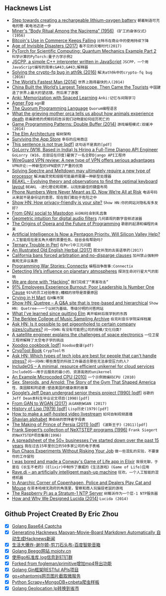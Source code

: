 ## Hacknews List


- [Step towards creating a rechargeable lithium-oxygen battery](https://differentimpulse.com/step-towards-creating-a-rechargeable-lithium-oxygen-battery/)  `朝着制造可充电的锂-氧电池迈进一步`
- [Miner&#39;s “Body Ritual Among the Nacirema” (1956)](https://msu.edu/~jdowell/miner.html?pagewanted=al)  `《矿工的身体仪式》(1956)`
- [Bitcoin&#39;s Use in Commerce Keeps Falling](https://www.bloomberg.com/news/articles/2018-08-01/bitcoin-s-use-in-commerce-keeps-falling-even-as-volatility-eases)  `比特币在商业中的使用持续下降`
- [Age of Invisible Disasters (2017)](https://blog.eutopian.io/the-age-of-invisible-disasters/)  `看不见的灾难时代(2017)`
- [PyTorch for Scientific Computing: Quantum Mechanics Example Part 2](https://www.pugetsystems.com/labs/hpc/PyTorch-for-Scientific-Computing---Quantum-Mechanics-Example-Part-2-Program-Before-Code-Optimizations-1222/)  `科学计算的PyTorch:量子力学示例2`
- [JSCPP, a simple C&#43;&#43; interpreter written in JavaScript](https://github.com/felixhao28/JSCPP)  `JSCPP，一个用JavaScript编写的简单c&#43;&#43;解释器`
- [Solving the crypto-fq bug in ath9k (2016)](http://blog.cerowrt.org/post/crypto_fq_bug/)  `解决ath9k中的crypto-fq bug (2016)`
- [The World’s Fastest Man (2014)](http://comstocksmag.com/longreads/cover-worlds-fastest-man)  `世界上跑得最快的人(2014)`
- [China Built the World’s Largest Telescope, Then Came the Tourists](https://www.wired.com/story/china-fast-worlds-largest-telescope-tourists/)  `中国建造了世界上最大的望远镜，然后来了游客`
- [Anki: Memorization with Spaced Learning](https://apps.ankiweb.net/)  `Anki:记忆与间隔学习`
- [Agner Fog](https://www.agner.org/)  `agn雾`
- [The Quorum Programming Language](https://quorumlanguage.com/)  `Quorum编程语言`
- [What the grieving mother orca tells us about how animals experience death](https://theconversation.com/what-the-grieving-mother-orca-tells-us-about-how-animals-experience-death-101230)  `悲痛欲绝的虎鲸妈妈告诉我们动物是如何经历死亡的`
- [Game Programming Patterns: Double Buffer (2014)](http://gameprogrammingpatterns.com/double-buffer.html)  `游戏编程模式:双缓冲(2014)`
- [The Elm Architecture](https://guide.elm-lang.org/architecture/)  `榆树架构`
- [Surviving the App Store](https://github.com/amirrajan/survivingtheappstore)  `幸存的应用商店`
- [This sentence is not true [pdf]](http://www.imm.dtu.dk/~tobo/essay.pdf)  `这句话不是真的[pdf]`
- [GoLorry (W16, Based in India) Is Hiring a Full-Time Django API Engineer](item?id=17849397)  `GoLorry (W16，总部设在印度)雇佣了一名全职Django API工程师`
- [WireGuard VPN review: A new type of VPN offers serious advantages](https://arstechnica.com/gadgets/2018/08/wireguard-vpn-review-fast-connections-amaze-but-windows-support-needs-to-happen/)  `VPN评论:一种新型的VPN提供了严重的优势`
- [Solving Spectre and Meltdown may ultimately require a new type of processor](https://www.pcworld.com/article/3299477/components-processors/solving-spectre-and-meltdown-may-ultimately-require-an-entirely-new-type-of-processor.html)  `解决幽灵党和熔毁可能最终需要一种新型处理器`
- [BEAKL – Evolving theory and observations to find the optimal keyboard layout](https://deskthority.net/wiki/BEAKL)  `BEAKL -进化理论和观察，以找到最佳的键盘布局`
- [Phone Numbers Were Never Meant as ID. Now We’re All at Risk](https://www.wired.com/story/phone-numbers-indentification-authentication/)  `电话号码从来就不是身份证的意思，现在我们都处于危险之中`
- [Show HN: How privacy-friendly is your site?](https://webbkoll.dataskydd.net/en/)  `Show HN:你的网站对隐私有多友好?`
- [From GNU social to Mastodon](https://thomask.sdf.org/blog/2018/08/19/from-gnu-social-to-mastodon.html)  `从GNU社会到乳齿象`
- [Geometric intuition for digital audio filters](https://karlhiner.com/jupyter_notebooks/intro_to_digital_filters)  `几何直观的数字音频滤波器`
- [The Origins of Opera and the Future of Programming](https://the-composition.com/the-origins-of-opera-and-the-future-of-programming-bcdaf8fbe960)  `歌剧的起源和编程的未来`
- [Artificial Intelligence Is Now a Pentagon Priority. Will Silicon Valley Help?](https://www.nytimes.com/2018/08/26/technology/pentagon-artificial-intelligence.html)  `人工智能现在是五角大楼的首要任务。硅谷会有帮助吗?`
- [Ternary Trouble in Perl](https://hackernoon.com/ternary-trouble-in-perl-fc138b345843)  `在Perl中三元问题`
- [An Illustrated Old English Herbal (2017)](http://blogs.bl.uk/digitisedmanuscripts/2017/04/an-illustrated-old-english-herbal.html)  `图文并茂的古英语草药(2017)`
- [California bans forced arbitration and no-disparge clauses](https://leginfo.legislature.ca.gov/faces/billTextClient.xhtml?bill_id=201720180AB3080)  `加州禁止强制仲裁和无异议条款`
- [Programming War Stories: Connectix](https://aarongiles.com/programming/war-connectix/)  `编程战争故事:Connectix`
- [Detecting life’s influence on planetary atmospheres](https://differentimpulse.com/detecting-lifes-influence-on-planetary-atmospheres/)  `探测生命对行星大气的影响`
- [We are done with “Hacking”](https://cacm.acm.org/magazines/2018/7/229044-we-are-done-with-hacking/fulltext)  `我们完成了“黑客攻击”`
- [91% Employees Experience Burnout; Poor Leadership Is Number One Cause](https://www.nextbigwhat.com/poor-leadership-burnout-297/)  `91%的员工经验倦怠;糟糕的领导是首要原因`
- [Crying in H Mart](https://www.newyorker.com/culture/culture-desk/crying-in-h-mart)  `在H集市哭`
- [Show HN: Quetree – A Q&amp;A site that is tree-based and hierarchical](https://www.quetree.com)  `Show HN: Quetree——一个以树为基础、等级分明的问答网站`
- [What I&#39;ve learned since quitting Elm](https://qiita.com/kimagure/items/93a42d67a8833f99fe2e)  `离开榆树后我学到的东西`
- [The Berklee College of Music Sampling Archive](http://wiki.laptop.org/go/Sound_samples)  `伯克利音乐学院采样档案`
- [Ask HN: Is it possible to get pigeonholed to certain company sizes/cultures?](item?id=17848477)  `问一问HN:有没有可能把公司的规模/文化归类?`
- [A satellite engineer explains the challenges of space electronics](http://blog.snapeda.com/2018/08/16/engineer-spotlight-brady-salz-from-astranis/)  `一位卫星工程师解释了太空电子学的挑战`
- [Xoodoo cookbook [pdf]](https://eprint.iacr.org/2018/767.pdf)  `Xoodoo食谱(pdf)`
- [CrypTool Book](https://www.cryptool.org/en/ctp-documentation/ctbook)  `CrypTool书`
- [Ask HN: Which types of tech jobs are best for people that can&#39;t handle stress?](item?id=17847668)  `问一问HN:哪些类型的科技工作最适合那些无法承受压力的人?`
- [IncludeOS – A minimal, resource efficient unikernel for cloud services](http://www.includeos.org/)  `IncludeOS——用于云服务的最小的、资源高效的unikernel`
- [An Example Microcoded CPU (2010)](https://minnie.tuhs.org/CompArch/Tutes/week04.html)  `一个示例微编码CPU (2010)`
- [Sex, Steroids, and Arnold: The Story of the Gym That Shaped America](https://deadspin.com/sex-steroids-and-arnold-the-gym-that-shaped-america-1828228786)  `性、类固醇和阿诺德:塑造美国的健身房的故事`
- [Google’s Jeff Dean undergrad senior thesis project (1990) [pdf]](https://drive.google.com/file/d/1I1fs4sczbCaACzA9XwxR3DiuXVtqmejL/view)  `谷歌的Jeff Dean本科生毕业论文项目(1990)[pdf]`
- [From GAN to WGAN (2017)](https://lilianweng.github.io/lil-log/2017/08/20/from-GAN-to-WGAN.html)  `从GAN到WGAN (2017)`
- [History of Lisp (1979) [pdf]](http://jmc.stanford.edu/articles/lisp/lisp.pdf)  `Lisp历史(1979)[pdf]`
- [How to make a self-hosted video livestream](https://drewdevault.com/2018/08/26/Self-hosted-livestreaming.html)  `如何自制视频直播`
- [Shavian alphabet](https://en.wikipedia.org/wiki/Shavian_alphabet)  `萧伯纳的崇拜者字母表`
- [The Making of Prince of Persia (2011) [pdf]](http://www.jordanmechner.com/downloads/makpopsample.pdf)  `《波斯王子》(2011)[pdf]`
- [Frank Siegert’s collection of NeXTSTEP programs (1996)](https://www.wizards.de/~frank/franksprojects.html)  `Frank Siegert的NeXTSTEP项目集锦(1996)`
- [A spreadsheet of the 50&#43; businesses I&#39;ve started down over the past 15 years](https://twitter.com/Shpigford/status/1033032915175858176)  `我在过去15年里创立的50多家公司的电子表格`
- [Run Chaos Experiments Without Risking Your Job](https://blog.loadmill.com/run-chaos-experiments-without-risking-your-job-2c8a5f4b0bfc)  `做一些混乱的实验，不要拿你的工作冒险`
- [I was bored and made a Conway&#39;s Game of Life app in Elixir](https://game-of-life.isaacbfsanders.com/)  `我很无聊，于是在《长生不老药》(Elixir)中制作了康威的《生活游戏》(Game of Life)应用`
- [Rave.dj – an artificially intelligent mash-up machine](https://rave.dj)  `狂欢。一个人工智能的混搭机器`
- [In Anarchic Corner of Copenhagen, Police and Dealers Play Cat and Mouse](https://www.nytimes.com/2018/08/26/world/europe/christiania-freetown-copenhagen.html)  `在哥本哈根无政府的角落里，警察和商人玩猫捉老鼠的游戏`
- [The Raspberry Pi as a Stratum-1 NTP Server](https://www.satsignal.eu/ntp/Raspberry-Pi-NTP.html)  `树莓派作为一个层-1 NTP服务器`
- [How and Why We Designed Lucida (2014)](http://bigelowandholmes.typepad.com/bigelow-holmes/2014/10/how-and-why-we-designed-lucida.html)  `Lucida (2014)`

## Github Project Created By Eric Zhou

- [x] [Golang Base64 Captcha](https://github.com/mojocn/base64Captcha)
- [x] [Generating Hacknews Maoyan-Movie-Board Markdown Automatically 自动生成Hacknews新闻](https://github.com/dejavuzhou/md-genie)
- [x] [生活大爆炸-谢尔顿-剪刀石头布-百度智能音箱](https://github.com/mojocn/dueros-bang-game)
- [x] [Golang Beego网站 mojotv.cn](https://github.com/mojocn/www.mojotv.cn)
- [x] [使用go标准库,log信息到钉钉群](https://github.com/mojocn/dooger)
- [x] [Forked from fogleman/primitive增加mp4导出功能](https://github.com/mojocn/primitive)
- [x] [Golang Gin框架RESTful APIs项目](https://github.com/JJJJJJJerk/ezier-golang-web-api-framework)
- [x] [go+phantomjs网页图片截取微服务](https://github.com/mojocn/screen_shot)
- [x] [Python Scrapy+MongoDB+cnbeta爬虫样板](https://github.com/mojocn/scrapy_mongodb_boilerplate_cnbeta)
- [x] [Golang Geolocation Ip转换到省市](https://github.com/mojocn/ip2location)